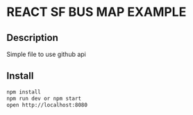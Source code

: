 REACT SF BUS MAP EXAMPLE
=================

## Description

Simple file to use github api

## Install

```bash
npm install
npm run dev or npm start
open http://localhost:8080
```
